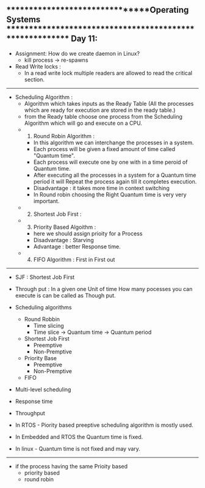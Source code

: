 *******************************Operating Systems ********************************************************
Day 11:
----------------------------------------------------------------------------------------------------------
* Assignment: How do we create daemon in Linux?
    * kill process -> re-spawns 
* Read Write locks :
    * In a read write lock multiple readers are allowed to read the critical section.
----------------------------------------------------------------------------------------------------------
* Scheduling Algorithm :
    * Algorithm which takes inputs as the Ready Table (All the processes which are ready for execution are stored in the ready table.)
    * from the Ready table choose one process from the Scheduling Algorithm which will go and execute on a CPU.
    * 1. Round Robin Algorithm :
        * In this algorithm we can interchange the processes in a system.
        * Each process will be given a fixed amount of time called "Quantum time".
        * Each process will execute one by one with in a time peroid of Quantum time.
        * After executing all the processes in a system for a Quantum time period it will Repeat the process again till it completes execution.
        * Disadvantage : it takes more time in context switching 
        * In Round robin choosing the Right Quantum time is very very important.
    * 2. Shortest Job First :
    * 3. Priority Based Algoithm : 
        * here we should assign prioity for a Process 
        * Disadvantage : Starving 
        * Advantage : better Response time.
    * 4. FIFO Algorithm : First in First out
----------------------------------------------------------------------------------------------------------
* SJF : Shortest Job First
* Through put : In a given one Unit of time How many pocesses you can execute is can be called as Though put.
* Scheduling algorithms
    * Round Robbin
        * Time slicing 
        * Time slice -> Quantum time -> Quantum period
    * Shortest Job First
        * Preemptive 
        * Non-Premptive
    * Priority Base
        * Preemptive 
        * Non-Premptive
    * FIFO
* Multi-level scheduling

* Response time
* Throughput 
* In RTOS - Piority based preeptive scheduling algorithm is mostly used.
* In Embedded and RTOS the Quantum time is fixed.
* In linux - Quantum time is not fixed and may vary.
----------------------------------------------------------------------------------------------------------
* if the process having the same Prioity based 
    * priority based 
    * round robin 
 